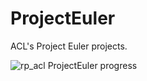 # ProjectEuler
ACL's Project Euler projects.

<img src="https://projecteuler.net/profile/rp_acl.png" alt="rp_acl ProjectEuler progress">

